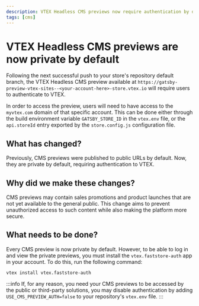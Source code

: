 ```yaml
---
description: VTEX Headless CMS previews now require authentication by default
tags: [cms]
---
```


# VTEX Headless CMS previews are now private by default

Following the next successful push to your store's repository default branch, the VTEX Headless CMS preview available at `https://gatsby-preview-vtex-sites--<your-account-here>-store.vtex.io` will require users to authenticate to VTEX.

In order to access the preview, users will need to have access to the `myvtex.com` domain of that specific account. This can be done either through the build environment variable `GATSBY_STORE_ID` in the `vtex.env` file, or the `api.storeId` entry exported by the `store.config.js` configuration file.

## What has changed?

Previously, CMS previews were published to public URLs by default. Now, they are private by default, requiring authentication to VTEX.

## Why did we make these changes?

CMS previews may contain sales promotions and product launches that are not yet available to the general public. This change aims to prevent unauthorized access to such content while also making the platform more secure.

## What needs to be done?

Every CMS preview is now private by default. However, to be able to log in and view the private previews, you must install the `vtex.faststore-auth` app in your account. To do this, run the following command:
```
vtex install vtex.faststore-auth
```

:::info
If, for any reason, you need your CMS previews to be accessed by the public or third-party solutions, you may disable authentication by adding `USE_CMS_PREVIEW_AUTH=false` to your repository's `vtex.env` file.
:::
